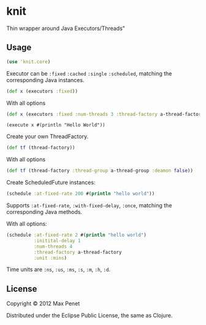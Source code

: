 # knit

Thin wrapper around Java Executors/Threads"

## Usage

```Clojure
(use 'knit.core)
```

Executor can be `:fixed` `:cached` `:single` `:scheduled`, matching the
corresponding Java instances.

```Clojure
(def x (executors :fixed))
```
With all options
```clojure
(def x (executors :fixed :num-threads 3 :thread-factory a-thread-factory))
```

```Submit a task to executor
(execute x #(println "Hello World"))
```

Create your own ThreadFactory.

```clojure
(def tf (thread-factory))
```
With all options
```clojure
(def tf (thread-factory :thread-group a-thread-group :deamon false))
```

Create ScheduledFuture instances:

```clojure
(schedule :at-fixed-rate 200 #(println "hello world"))

```
Supports `:at-fixed-rate`, `:with-fixed-delay`, `:once`, matching the
corresponding Java methods.

With all options:
```clojure
(schedule :at-fixed-rate 2 #(println "hello world")
          :initital-delay 1
          :num-threads 4
          :thread-factory a-thread-factory
          :unit :mins)
```

Time units are `:ns`, `:us`, `:ms`, `:s`, `:m`, `:h`, `:d`.


## License

Copyright © 2012 Max Penet

Distributed under the Eclipse Public License, the same as Clojure.
